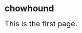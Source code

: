 # chowhound
<html>
<head><title>GitHub</title></head>
<body>
<span style="font-size:18pt;">This is the first page.</span>
</body>
</html>
